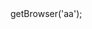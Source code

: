 <?php

use Appwrite\Client;
use Appwrite\Services\Avatars;

$client = new Client();

$client
    setProject('')
    setKey('')
;

$avatars = new Avatars($client);

$result = $avatars->getBrowser('aa');